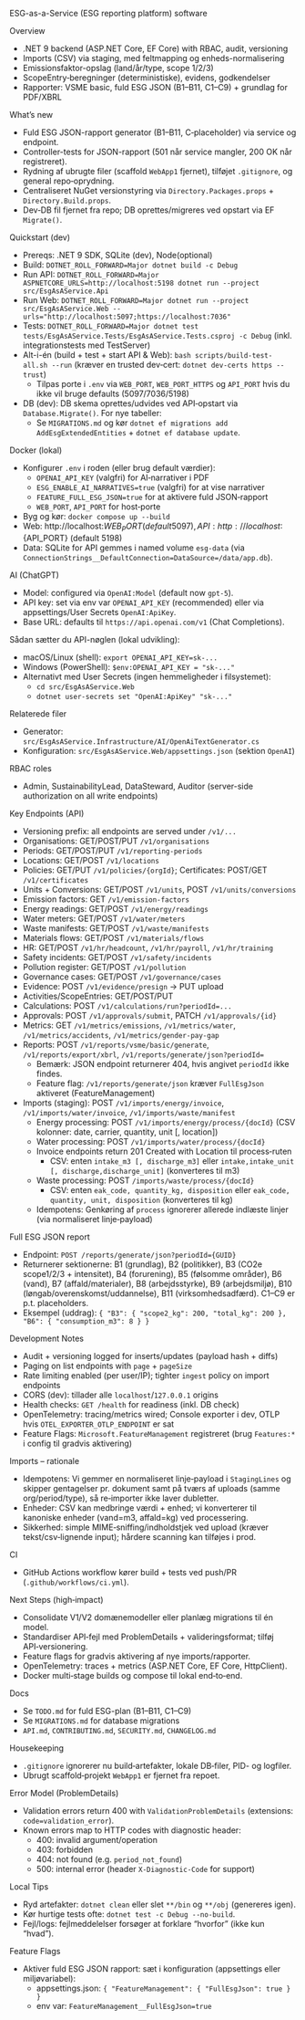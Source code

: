 ESG-as-a-Service (ESG reporting platform) software

Overview
- .NET 9 backend (ASP.NET Core, EF Core) with RBAC, audit, versioning
- Imports (CSV) via staging, med feltmapping og enheds-normalisering
- Emissionsfaktor-opslag (land/år/type, scope 1/2/3)
- ScopeEntry‑beregninger (deterministiske), evidens, godkendelser
- Rapporter: VSME basic, fuld ESG JSON (B1–B11, C1–C9) + grundlag for PDF/XBRL

What’s new
- Fuld ESG JSON-rapport generator (B1–B11, C‑placeholder) via service og endpoint.
- Controller-tests for JSON-rapport (501 når service mangler, 200 OK når registreret).
- Rydning af ubrugte filer (scaffold `WebApp1` fjernet), tilføjet `.gitignore`, og general repo‑oprydning.
- Centraliseret NuGet versionstyring via `Directory.Packages.props` + `Directory.Build.props`.
- Dev‑DB fil fjernet fra repo; DB oprettes/migreres ved opstart via EF `Migrate()`.

Quickstart (dev)
- Prereqs: .NET 9 SDK, SQLite (dev), Node(optional)
- Build: `DOTNET_ROLL_FORWARD=Major dotnet build -c Debug`
- Run API: `DOTNET_ROLL_FORWARD=Major ASPNETCORE_URLS=http://localhost:5198 dotnet run --project src/EsgAsAService.Api`
- Run Web: `DOTNET_ROLL_FORWARD=Major dotnet run --project src/EsgAsAService.Web --urls="http://localhost:5097;https://localhost:7036"`
- Tests: `DOTNET_ROLL_FORWARD=Major dotnet test tests/EsgAsAService.Tests/EsgAsAService.Tests.csproj -c Debug` (inkl. integrationstests med TestServer)
- Alt-i-én (build + test + start API & Web): `bash scripts/build-test-all.sh --run` (kræver en trusted dev‑cert: `dotnet dev-certs https --trust`)
  - Tilpas porte i `.env` via `WEB_PORT`, `WEB_PORT_HTTPS` og `API_PORT` hvis du ikke vil bruge defaults (5097/7036/5198)
- DB (dev): DB skema oprettes/udvides ved API‑opstart via `Database.Migrate()`. For nye tabeller:
  - Se `MIGRATIONS.md` og kør `dotnet ef migrations add AddEsgExtendedEntities` + `dotnet ef database update`.

Docker (lokal)
- Konfigurer `.env` i roden (eller brug default værdier):
  - `OPENAI_API_KEY` (valgfri) for AI‑narrativer i PDF
  - `ESG_ENABLE_AI_NARRATIVES=true` (valgfri) for at vise narrativer
  - `FEATURE_FULL_ESG_JSON=true` for at aktivere fuld JSON‑rapport
  - `WEB_PORT`, `API_PORT` for host‑porte
- Byg og kør: `docker compose up --build`
- Web: http://localhost:${WEB_PORT} (default 5097), API: http://localhost:${API_PORT} (default 5198)
- Data: SQLite for API gemmes i named volume `esg-data` (via `ConnectionStrings__DefaultConnection=DataSource=/data/app.db`).

AI (ChatGPT)
- Model: configured via `OpenAI:Model` (default now `gpt-5`).
- API key: set via env var `OPENAI_API_KEY` (recommended) eller via appsettings/User Secrets `OpenAI:ApiKey`.
- Base URL: defaults til `https://api.openai.com/v1` (Chat Completions).

Sådan sætter du API-nøglen (lokal udvikling):
- macOS/Linux (shell): `export OPENAI_API_KEY=sk-...`
- Windows (PowerShell): `$env:OPENAI_API_KEY = "sk-..."`
- Alternativt med User Secrets (ingen hemmeligheder i filsystemet):
  - `cd src/EsgAsAService.Web`
  - `dotnet user-secrets set "OpenAI:ApiKey" "sk-..."`

Relaterede filer
- Generator: `src/EsgAsAService.Infrastructure/AI/OpenAiTextGenerator.cs`
- Konfiguration: `src/EsgAsAService.Web/appsettings.json` (sektion `OpenAI`)

RBAC roles
- Admin, SustainabilityLead, DataSteward, Auditor (server-side authorization on all write endpoints)

Key Endpoints (API)
- Versioning prefix: all endpoints are served under `/v1/...`
- Organisations: GET/POST/PUT `/v1/organisations`
- Periods: GET/POST/PUT `/v1/reporting-periods`
- Locations: GET/POST `/v1/locations`
- Policies: GET/PUT `/v1/policies/{orgId}`; Certificates: POST/GET `/v1/certificates`
- Units + Conversions: GET/POST `/v1/units`, POST `/v1/units/conversions`
- Emission factors: GET `/v1/emission-factors`
- Energy readings: GET/POST `/v1/energy/readings`
- Water meters: GET/POST `/v1/water/meters`
- Waste manifests: GET/POST `/v1/waste/manifests`
- Materials flows: GET/POST `/v1/materials/flows`
- HR: GET/POST `/v1/hr/headcount`, `/v1/hr/payroll`, `/v1/hr/training`
- Safety incidents: GET/POST `/v1/safety/incidents`
- Pollution register: GET/POST `/v1/pollution`
- Governance cases: GET/POST `/v1/governance/cases`
- Evidence: POST `/v1/evidence/presign` → PUT upload
- Activities/ScopeEntries: GET/POST/PUT
- Calculations: POST `/v1/calculations/run?periodId=...`
- Approvals: POST `/v1/approvals/submit`, PATCH `/v1/approvals/{id}`
- Metrics: GET `/v1/metrics/emissions`, `/v1/metrics/water`, `/v1/metrics/accidents`, `/v1/metrics/gender-pay-gap`
- Reports: POST `/v1/reports/vsme/basic/generate`, `/v1/reports/export/xbrl`, `/v1/reports/generate/json?periodId=`
  - Bemærk: JSON endpoint returnerer 404, hvis angivet `periodId` ikke findes.
  - Feature flag: `/v1/reports/generate/json` kræver `FullEsgJson` aktiveret (FeatureManagement)
- Imports (staging): POST `/v1/imports/energy/invoice`, `/v1/imports/water/invoice`, `/v1/imports/waste/manifest`
  - Energy processing: POST `/v1/imports/energy/process/{docId}` (CSV kolonner: date, carrier, quantity, unit [, location])
  - Water processing: POST `/v1/imports/water/process/{docId}`
  - Invoice endpoints return 201 Created with Location til process‑ruten
    - CSV: enten `intake_m3 [, discharge_m3]` eller `intake,intake_unit [, discharge,discharge_unit]` (konverteres til m3)
  - Waste processing: POST `/imports/waste/process/{docId}`
    - CSV: enten `eak_code, quantity_kg, disposition` eller `eak_code, quantity, unit, disposition` (konverteres til kg)
  - Idempotens: Genkøring af `process` ignorerer allerede indlæste linjer (via normaliseret linje‑payload)

Full ESG JSON report
- Endpoint: `POST /reports/generate/json?periodId={GUID}`
- Returnerer sektionerne: B1 (grundlag), B2 (politikker), B3 (CO2e scope1/2/3 + intensitet), B4 (forurening), B5 (følsomme områder), B6 (vand), B7 (affald/materialer), B8 (arbejdsstyrke), B9 (arbejdsmiljø), B10 (løngab/overenskomst/uddannelse), B11 (virksomhedsadfærd). C1–C9 er p.t. placeholders.
- Eksempel (uddrag):
  `{ "B3": { "scope2_kg": 200, "total_kg": 200 }, "B6": { "consumption_m3": 8 } }`

Development Notes
- Audit + versioning logged for inserts/updates (payload hash + diffs)
- Paging on list endpoints with `page` + `pageSize`
- Rate limiting enabled (per user/IP); tighter `ingest` policy on import endpoints
- CORS (dev): tillader alle `localhost`/`127.0.0.1` origins
- Health checks: `GET /health` for readiness (inkl. DB check)
 - OpenTelemetry: tracing/metrics wired; Console exporter i dev, OTLP hvis `OTEL_EXPORTER_OTLP_ENDPOINT` er sat
 - Feature Flags: `Microsoft.FeatureManagement` registreret (brug `Features:*` i config til gradvis aktivering)
 
Imports – rationale
- Idempotens: Vi gemmer en normaliseret linje‑payload i `StagingLines` og skipper gentagelser pr. dokument samt på tværs af uploads (samme org/period/type), så re‑importer ikke laver dubletter.
- Enheder: CSV kan medbringe værdi + enhed; vi konverterer til kanoniske enheder (vand=m3, affald=kg) ved processering.
- Sikkerhed: simple MIME‑sniffing/indholdstjek ved upload (kræver tekst/csv‑lignende input); hårdere scanning kan tilføjes i prod.

CI
- GitHub Actions workflow kører build + tests ved push/PR (`.github/workflows/ci.yml`).

Next Steps (high‑impact)
- Consolidate V1/V2 domænemodeller eller planlæg migrations til én model.
- Standardiser API‑fejl med ProblemDetails + valideringsformat; tilføj API‑versionering.
- Feature flags for gradvis aktivering af nye imports/rapporter.
- OpenTelemetry: traces + metrics (ASP.NET Core, EF Core, HttpClient).
- Docker multi‑stage builds og compose til lokal end‑to‑end.

Docs
- Se `TODO.md` for fuld ESG-plan (B1–B11, C1–C9)
- Se `MIGRATIONS.md` for database migrations
- `API.md`, `CONTRIBUTING.md`, `SECURITY.md`, `CHANGELOG.md`

Housekeeping
- `.gitignore` ignorerer nu build‑artefakter, lokale DB‑filer, PID- og logfiler.
- Ubrugt scaffold‑projekt `WebApp1` er fjernet fra repoet.

Error Model (ProblemDetails)
- Validation errors return 400 with `ValidationProblemDetails` (extensions: `code=validation_error`).
- Known errors map to HTTP codes with diagnostic header:
  - 400: invalid argument/operation
  - 403: forbidden
  - 404: not found (e.g. `period_not_found`)
  - 500: internal error (header `X-Diagnostic-Code` for support)

Local Tips
- Ryd artefakter: `dotnet clean` eller slet `**/bin` og `**/obj` (genereres igen).
- Kør hurtige tests ofte: `dotnet test -c Debug --no-build`.
- Fejl/logs: fejlmeddelelser forsøger at forklare “hvorfor” (ikke kun “hvad”).

Feature Flags
- Aktiver fuld ESG JSON rapport: sæt i konfiguration (appsettings eller miljøvariabel):
  - appsettings.json: `{ "FeatureManagement": { "FullEsgJson": true } }`
  - env var: `FeatureManagement__FullEsgJson=true`
